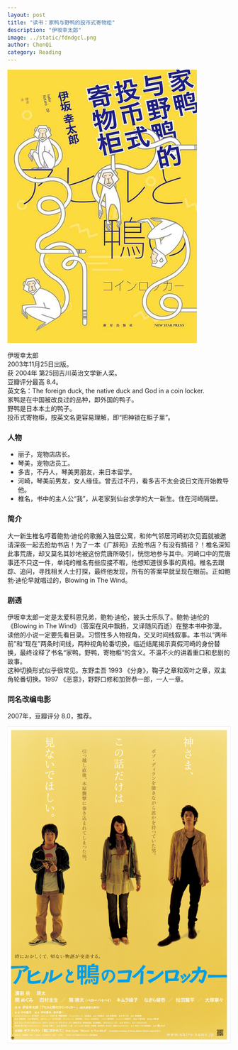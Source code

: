 ```yaml
---
layout: post
title: "读书：家鸭与野鸭的投币式寄物柜"
description: "伊坂幸太郎"
image: ../static/fdndgcl.png
author: ChenQi
category: Reading
---
```


![家鸭与野鸭的投币式寄物柜](../static/fdndgcl.png)

伊坂幸太郎  
2003年11月25日出版。  
获 2004年 第25回吉川英治文学新人奖。  
豆瓣评分最高 8.4。  
英文名：The foreign duck, the native duck and God in a coin locker.  
家鸭是在中国被改良过的品种，即外国的鸭子。  
野鸭是日本本土的鸭子。  
投币式寄物柜，按英文名更容易理解，即“把神锁在柜子里”。  

### 人物

+ 丽子，宠物店店长。
+ 琴美，宠物店员工。
+ 多吉，不丹人，琴美男朋友，来日本留学。
+ 河崎，琴美前男友，女人缘佳。曾去过不丹，看多吉不太会说日文而开始教导他。
+ 椎名，书中的主人公“我”，从老家到仙台求学的大一新生。住在河崎隔壁。

### 简介

大一新生椎名哼着鲍勃·迪伦的歌搬入独居公寓，和帅气邻居河崎初次见面就被邀请深夜一起去抢劫书店！为了一本《广辞苑》去抢书店？有没有搞错？！椎名深知此事荒唐，却又莫名其妙地被这份荒唐所吸引，恍惚地参与其中。河崎口中的荒唐事还不只这一件，单纯的椎名有些应接不暇，他想知道很多事的真相。椎名去跟踪、追问，寻找相关人士打探，最终他发现，所有的答案早就呈现在眼前。正如鲍勃·迪伦早就唱过的，Blowing in The Wind。

### 剧透

伊坂幸太郎一定是太爱科恩兄弟，鲍勃·迪伦，披头士乐队了。鲍勃·迪伦的《Blowing in The Wind》（答案在风中飘扬，又译随风而逝）在整本书中弥漫。  
读他的小说一定要先看目录。习惯性多人物视角，交叉时间线叙事。本书以“两年前”和“现在”两条时间线，两种视角轮番切换，临近结尾揭示真假河崎的身份替换，最终诠释了书名“家鸭，野鸭，寄物柜”的含义。不温不火的讲着重口和悲剧的故事。  
这种切换形式似乎很常见。东野圭吾 1993 《分身》，鞠子之章和双叶之章，双主角轮番切换。1997 《恶意》，野野口修和加贺恭一郎，一人一章。

### 同名改编电影

2007年，豆瓣评分 8.0，推荐。

![家鸭与野鸭的投币式寄物柜](../static/fdndgcl-m.jpg)

